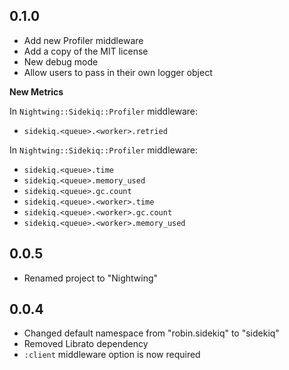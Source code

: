 ## 0.1.0

- Add new Profiler middleware
- Add a copy of the MIT license
- New debug mode
- Allow users to pass in their own logger object

**New Metrics**

In `Nightwing::Sidekiq::Profiler` middleware:

- `sidekiq.<queue>.<worker>.retried`

In `Nightwing::Sidekiq::Profiler` middleware:

- `sidekiq.<queue>.time`
- `sidekiq.<queue>.memory_used`
- `sidekiq.<queue>.gc.count`
- `sidekiq.<queue>.<worker>.time`
- `sidekiq.<queue>.<worker>.gc.count`
- `sidekiq.<queue>.<worker>.memory_used`

## 0.0.5

- Renamed project to "Nightwing"

## 0.0.4

- Changed default namespace from "robin.sidekiq" to "sidekiq"
- Removed Librato dependency
- `:client` middleware option is now required
